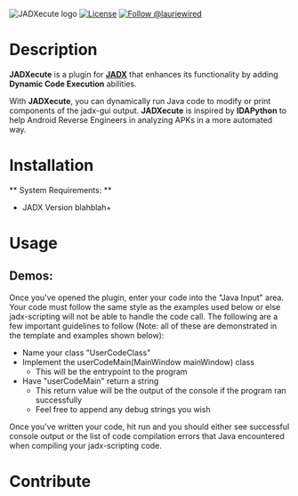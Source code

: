 ![JADXecute logo](https://user-images.githubusercontent.com/123765654/226205850-ef2e6e68-ae65-41ee-b4e9-23bb82aac52b.png)
[![License](http://img.shields.io/:license-apache-blue.svg)](http://www.apache.org/licenses/LICENSE-2.0.html)
[![Follow @lauriewired](https://img.shields.io/twitter/follow/lauriewired?style=social)](https://twitter.com/lauriewired)
# Description

**JADXecute** is a plugin for **[JADX](https://github.com/skylot/jadx)** that enhances its functionality by adding **Dynamic Code Execution** abilities.

With **JADXecute**, you can dynamically run Java code to modify or print components of the jadx-gui output. **JADXecute** is inspired by **IDAPython** to help Android Reverse Engineers in analyzing APKs in a more automated way.

# Installation

** System Requirements: **
- JADX Version blahblah+


# Usage

## Demos:

Once you've opened the plugin, enter your code into the "Java Input" area. Your code must follow the same style as the examples used below or else jadx-scripting will not be able to handle the code call. The following are a few important guidelines to follow (Note: all of these are demonstrated in the template and examples shown below):
- Name your class "UserCodeClass"
- Implement the userCodeMain(MainWindow mainWindow) class
    - This will be the entrypoint to the program
- Have "userCodeMain" return a string
    - This return value will be the output of the console if the program ran successfully
    - Feel free to append any debug strings you wish
    
Once you've written your code, hit run and you should either see successful console output or the list of code compilation errors that Java encountered when compiling your jadx-scripting code.

# Contribute

# 




